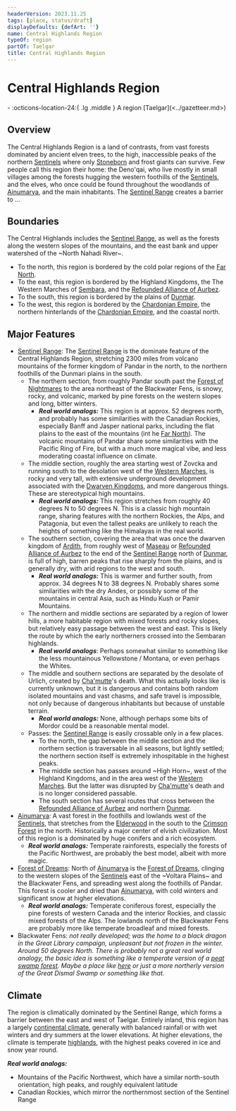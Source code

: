 ```yaml
---
headerVersion: 2023.11.25
tags: [place, status/draft]
displayDefaults: {defArt: ''}
name: Central Highlands Region
typeOf: region
partOf: Taelgar
title: Central Highlands Region
---
```

# Central Highlands Region
<div class="grid cards ext-narrow-margin ext-one-column" markdown>
-    :octicons-location-24:{ .lg .middle } A region [Taelgar](<../gazetteer.md>)  
</div>


## Overview

The Central Highlands Region is a land of contrasts, from vast forests dominated by ancient elven trees, to the high, inaccessible peaks of the northern [Sentinels](<./sentinel-range.md>) where only [Stoneborn](<../../species/children-of-the-embodied-gods/stoneborn/stoneborn.md>) and frost giants can survive. Few people call this region their home: the Deno'qai, who live mostly in small villages among the forests hugging the western foothills of the [Sentinels](<./sentinel-range.md>), and the elves, who once could be found throughout the woodlands of [Ainumarya](<../chasa-nahadi-watershed/ainumarya.md>), and the main inhabitants. The [Sentinel Range](<./sentinel-range.md>) creates a barrier to ...
## Boundaries

The Central Highlands includes the [Sentinel Range](<./sentinel-range.md>), as well as the forests along the western slopes of the mountains, and the east bank and upper watershed of the ~North Nahadi River~.

- To the north, this region is bordered by the cold polar regions of the [Far North](<../far-north/far-north.md>). 
- To the east, this region is bordered by the Highland Kingdoms, the The Western Marches of [Sembara](<../greater-sembara/sembara/sembara.md>), and the [Refounded Alliance of Aurbez](<../greater-sembara/refounded-alliance-of-aurbez/refounded-alliance-of-aurbez.md>). 
- To the south, this region is bordered by the plains of [Dunmar](<../greater-dunmar/realms/dunmar/dunmar.md>). 
- To the west, this region is bordered by the [Chardonian Empire](<../west-coast/chardonian-empire/chardonian-empire.md>), the northern hinterlands of the [Chardonian Empire](<../west-coast/chardonian-empire/chardonian-empire.md>), and the coastal north. 

## Major Features



- [Sentinel Range](<./sentinel-range.md>): The [Sentinel Range](<./sentinel-range.md>) is the dominate feature of the Central Highlands Region, stretching 2300 miles from volcano mountains of the former kingdom of Pandar in the north, to the northern foothills of the Dunmari plains in the south. 
	- The northern section, from roughly Pandar south past the [Forest of Nightmares](<../far-north/forest-of-nightmares.md>) to the area northeast of the Blackwater Fens, is snowy, rocky, and volcanic, marked by pine forests on the western slopes and long, bitter winters. 
		- ***Real world analogs:*** This region is at approx. 52 degrees north, and probably has some similarities with the Canadian Rockies, especially Banff and Jasper national parks, including the flat plains to the east of the mountains (int he [Far North](<../far-north/far-north.md>)). The volcanic mountains of Pandar share some similarities with the Pacific Ring of Fire, but with a much more magical vibe, and less moderating coastal influence on climate. 
	- The middle section, roughly the area starting west of Zovcka and running south to the desolation west of the [Western Marches](<../greater-sembara/sembara/western-marches/western-marches.md>), is rocky and very tall, with extensive underground development associated with the [Dwarven Kingdoms](<dwarven-kingdoms/dwarven-kingdoms.md>), and more dangerous things. These are stereotypical high mountains. 
		- ***Real world analogs:*** This region stretches from roughly 40 degrees N to 50 degrees N. This is a classic high mountain range, sharing features with the northern Rockies, the Alps, and Patagonia, but even the tallest peaks are unlikely to reach the heights of something like the Himalayas in the real world. 
	- The southern section, covering the area that was once the dwarven kingdom of [Ardith](<dwarven-kingdoms/ardith.md>), from roughly west of [Maseau](<../greater-sembara/duchy-of-maseau/duchy-of-maseau.md>) or [Refounded Alliance of Aurbez](<../greater-sembara/refounded-alliance-of-aurbez/refounded-alliance-of-aurbez.md>) to the end of the [Sentinel Range](<./sentinel-range.md>) north of [Dunmar](<../greater-dunmar/realms/dunmar/dunmar.md>), is full of high, barren peaks that rise sharply from the plains, and is generally dry, with arid regions to the west and south. 
		- ***Real world analogs:*** This is warmer and further south, from approx. 34 degrees N to 38 degrees N. Probably shares some similarities with the dry Andes, or possibly some of the mountains in central Asia, such as Hindu Kush or Pamir Mountains. 
	- The northern and middle sections are separated by a region of lower hills, a more habitable region with mixed forests and rocky slopes, but relatively easy passage between the west and east. This is likely the route by which the early northerners crossed into the Sembaran highlands. 
		- ***Real world analogs***: Perhaps somewhat similar to something like the less mountainous Yellowstone / Montana, or even perhaps the Whites. 
	- The middle and southern sections are separated by the desolate of Urlich, created by [Cha'mutte](<../../people/extraplanar-powers/cha-mutte.md>)'s death. What this actually looks like is currently unknown, but it is dangerous and contains both random isolated mountains and vast chasms, and safe travel is impossible, not only because of dangerous inhabitants but because of unstable terrain. 
		- ***Real world analogs:*** None, although perhaps some bits of Mordor could be a reasonable mental model. 
	- Passes: the [Sentinel Range](<./sentinel-range.md>) is easily crossable only in a few places. 
		- To the north, the gap between the middle section and the northern section is traversable in all seasons, but lightly settled; the northern section itself is extremely inhospitable in the highest peaks.
		- The middle section has passes around ~High Horn~, west of the Highland Kingdoms, and in the area west of the [Western Marches](<../greater-sembara/sembara/western-marches/western-marches.md>). But the latter was disrupted by [Cha'mutte](<../../people/extraplanar-powers/cha-mutte.md>)'s death and is no longer considered passable. 
		- The south section has several routes that cross between the [Refounded Alliance of Aurbez](<../greater-sembara/refounded-alliance-of-aurbez/refounded-alliance-of-aurbez.md>) and northern [Dunmar](<../greater-dunmar/realms/dunmar/dunmar.md>). 
- [Ainumarya](<../chasa-nahadi-watershed/ainumarya.md>): A vast forest in the foothills and lowlands west of the [Sentinels](<./sentinel-range.md>), that stretches from the [Elderwood](<../chasa-nahadi-watershed/elderwood.md>) in the south to the [Crimson Forest](<../chasa-nahadi-watershed/crimson-forest.md>) in the north. Historically a major center of elvish civilization. Most of this region is a dominated by huge conifers and a rich ecosystem. 
	- ***Real world analogs:*** Temperate rainforests, especially the forests of the Pacific Northwest, are probably the best model, albeit with more magic. 
- [Forest of Dreams](<../chasa-nahadi-watershed/forest-of-dreams.md>): North of [Ainumarya](<../chasa-nahadi-watershed/ainumarya.md>) is the [Forest of Dreams](<../chasa-nahadi-watershed/forest-of-dreams.md>), clinging to the western slopes of the [Sentinels](<./sentinel-range.md>) east of the ~Voltara Plains~ and the Blackwater Fens, and spreading west along the foothills of Pandar. This forest is cooler and dried than [Ainumarya](<../chasa-nahadi-watershed/ainumarya.md>), with cold winters and significant snow at higher elevations. 
	- ***Real world analogs:*** Temperate coniferous forest, especially the pine forests of western Canada and the interior Rockies, and classic mixed forests of the Alps. The lowlands north of the Blackwater Fens are probably more like temperate broadleaf and mixed forests. 
- Blackwater Fens: *not really developed; was the home to a black dragon in the Great Library campaign, unpleasant but not frozen in the winter. Around 50 degrees North. There is probably not a great real world analogy, the basic idea is something like a temperate version of a [peat swamp forest](https://en.wikipedia.org/wiki/Peat_swamp_forest). Maybe a place like [here](https://www.visitestonia.com/en/where-to-go/west-estonia/soomaa-national-park) or just a more northerly version of the Great Dismal Swamp or something like that.* 



## Climate

The region is climatically dominated by the Sentinel Range, which forms a barrier between the east and west of Taelgar. Entirely inland, this region has a largely [continental climate](https://geodiode.com/climate/continental), generally with balanced rainfall or with wet winters and dry summers at the lower elevations. At higher elevations, the climate is temperate [highlands](https://geodiode.com/biomes/highlands), with the highest peaks covered in ice and snow year round.

***Real world analogs:***
- Mountains of the Pacific Northwest, which have a similar north-south orientation, high peaks, and roughly equivalent latitude
- Canadian Rockies, which mirror the northernmost section of the Sentinel Range